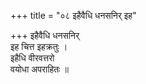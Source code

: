 +++
title = "०८ इहैवैधि धनसनिर् इह"

+++
इहैवैधि धनसनिर्  
इह चित्त इहक्रतुः ।  
इहैधि वीरवत्तरो  
वयोधा अपराहितः ॥
